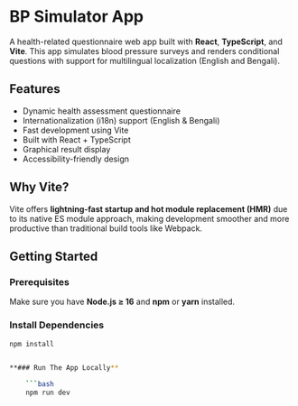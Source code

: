 # BP Simulator App

A health-related questionnaire web app built with **React**, **TypeScript**, and **Vite**. This app simulates blood pressure surveys and renders conditional questions with support for multilingual localization (English and Bengali).


##  Features

- Dynamic health assessment questionnaire
- Internationalization (i18n) support (English & Bengali)
- Fast development using Vite
- Built with React + TypeScript
- Graphical result display
- Accessibility-friendly design


## Why Vite?

Vite offers **lightning-fast startup and hot module replacement (HMR)** due to its native ES module approach, making development smoother and more productive than traditional build tools like Webpack.


## Getting Started

### Prerequisites

Make sure you have **Node.js ≥ 16** and **npm** or **yarn** installed.

### Install Dependencies

```bash
npm install


**### Run The App Locally**

    ```bash
    npm run dev
